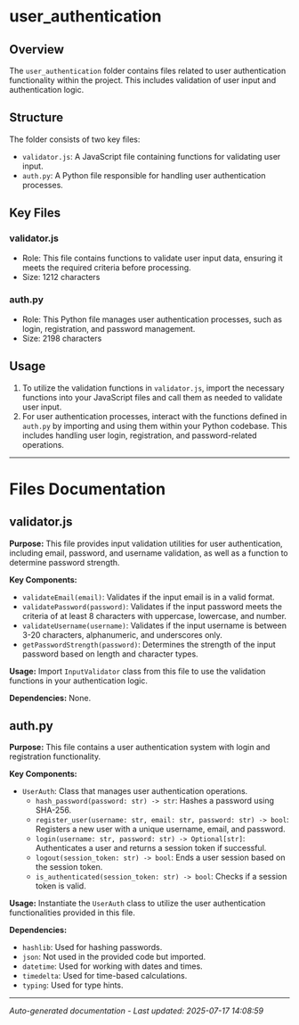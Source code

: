 # user_authentication

## Overview
The `user_authentication` folder contains files related to user authentication functionality within the project. This includes validation of user input and authentication logic.

## Structure
The folder consists of two key files:
- `validator.js`: A JavaScript file containing functions for validating user input.
- `auth.py`: A Python file responsible for handling user authentication processes.

## Key Files
### validator.js
- Role: This file contains functions to validate user input data, ensuring it meets the required criteria before processing.
- Size: 1212 characters

### auth.py
- Role: This Python file manages user authentication processes, such as login, registration, and password management.
- Size: 2198 characters

## Usage
1. To utilize the validation functions in `validator.js`, import the necessary functions into your JavaScript files and call them as needed to validate user input.
2. For user authentication processes, interact with the functions defined in `auth.py` by importing and using them within your Python codebase. This includes handling user login, registration, and password-related operations.

---

# Files Documentation

## validator.js

**Purpose:** This file provides input validation utilities for user authentication, including email, password, and username validation, as well as a function to determine password strength.

**Key Components:**
- `validateEmail(email)`: Validates if the input email is in a valid format.
- `validatePassword(password)`: Validates if the input password meets the criteria of at least 8 characters with uppercase, lowercase, and number.
- `validateUsername(username)`: Validates if the input username is between 3-20 characters, alphanumeric, and underscores only.
- `getPasswordStrength(password)`: Determines the strength of the input password based on length and character types.

**Usage:** Import `InputValidator` class from this file to use the validation functions in your authentication logic.

**Dependencies:** None.

## auth.py

**Purpose:** This file contains a user authentication system with login and registration functionality.

**Key Components:**
- `UserAuth`: Class that manages user authentication operations.
  - `hash_password(password: str) -> str`: Hashes a password using SHA-256.
  - `register_user(username: str, email: str, password: str) -> bool`: Registers a new user with a unique username, email, and password.
  - `login(username: str, password: str) -> Optional[str]`: Authenticates a user and returns a session token if successful.
  - `logout(session_token: str) -> bool`: Ends a user session based on the session token.
  - `is_authenticated(session_token: str) -> bool`: Checks if a session token is valid.

**Usage:** Instantiate the `UserAuth` class to utilize the user authentication functionalities provided in this file.

**Dependencies:** 
- `hashlib`: Used for hashing passwords.
- `json`: Not used in the provided code but imported.
- `datetime`: Used for working with dates and times.
- `timedelta`: Used for time-based calculations.
- `typing`: Used for type hints.

---
*Auto-generated documentation - Last updated: 2025-07-17 14:08:59*
